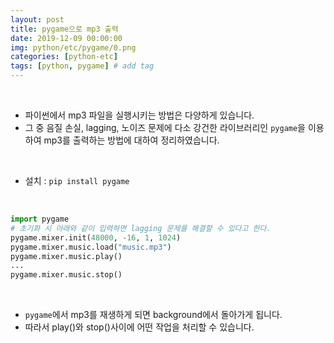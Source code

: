 ```yaml
---
layout: post
title: pygame으로 mp3 출력
date: 2019-12-09 00:00:00
img: python/etc/pygame/0.png
categories: [python-etc] 
tags: [python, pygame] # add tag
---
```


<br>

- 파이썬에서 mp3 파일을 실행시키는 방법은 다양하게 있습니다.
- 그 중 음질 손실, lagging, 노이즈 문제에 다소 강건한 라이브러리인 `pygame`을 이용하여 mp3를 출력하는 방법에 대하여 정리하였습니다.

<br>

- 설치 : `pip install pygame`

<br>

```python
import pygame
# 초기화 시 아래와 같이 입력하면 lagging 문제를 해결할 수 있다고 한다.
pygame.mixer.init(48000, -16, 1, 1024)
pygame.mixer.music.load("music.mp3")
pygame.mixer.music.play()
...
pygame.mixer.music.stop()
```

<br>

- `pygame`에서 mp3를 재생하게 되면 background에서 돌아가게 됩니다.
- 따라서 play()와 stop()사이에 어떤 작업을 처리할 수 있습니다.